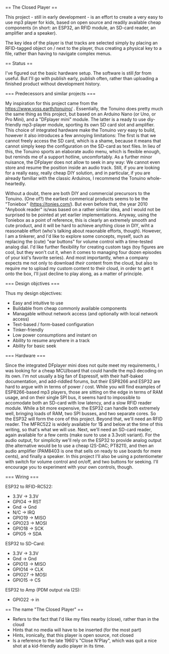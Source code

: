== The Closed Player ==

This project - still in early development - is an effort to create a very easy to use mp3 player for kids, based on open source and readily available cheap components (in short: an ESP32, an RFID module, an SD-card reader, an amplifier and a speaker).

The key idea of the player is that tracks are selected simply by placing an RFID-tagged object on / next to the player, thus creating a physical key to a file, rather than having to navigate complex menus.

== Status ==

I've figured out the basic hardware setup. The software is still *far* from useful. But I'll go with publish early, publish often, rather than uploading a finished product without development history.

=== Predecessors and similar projects ===

My inspiration for this project came from the https://www.voss.earth/tonuino/ . Essentially, the Tonuino does pretty much the same thing as this project, but based on an Arduino Nano (or Uno, or Pro Mini), and a "DFplayer mini" module. The latter is a ready to use diy-friendly mp3-player module, sporting its own SD card slot and amplifier. This choice of integrated hardware make the Tonuino *very* easy to build, however it also introduces a few annoying limitations: The first is that we cannot freely access the SD card, which is a shame, because it means that cannot simply keep the configuration on the SD-card as text files. In lieu of this, the Tonuino sports an elaborate audio menu, which is flexible enough, but reminds me of a support hotline, uncomfortably. As a further minor nuisance, the DFplayer does not allow to seek in any way: We cannot even store and resume the position inside an audio track. Still, if you are looking for a really easy, really cheap DIY solution, and in particular, if you are already familiar with the classic Arduinos, I recommend the Tonuino whole-heartedly.

Without a doubt, there are both DIY and commercial precursors to the Tonuino. (One of?) the earliest commerical products seems to be the "Toniebox" (https://tonies.com/). But even before that, the year 2010 "Anybook reader" is/was based on a rather similar idea, and I would not be surprised to be pointed at yet earlier implementations. Anyway, using the Toniebox as a point of reference, this is clearly an extremely smooth and cute product, and it will be hard to achieve anything close in DIY, wiht a reasonable effort (who's talking about reaonable efforts, though). However, I am a tinkerer, and I'd like to explore some concepts, myself, such as replacing the (cute) "ear buttons" for volume control with a time-tested analog dial. I'd like further flexibility for creating custom tags (toy figures are cool, but they won't cut it, when it comes to managing four dozen episodes of your kid's favorite series). And most importantly, when a company expects me not only to download *their* content from the cloud, but also to require *me* to upload my custom content to their cloud, in order to get it onto the box, I'll just decline to play along, as a matter of principle.

=== Design objctives ===

Thus my design objectives:
- Easy and intuitive to use
- Buildable from cheap commonly available components
- Managable without network access (and optionally with local network access)
- Text-based / form-based configuration
- Tinker-friendly
- Low power consumptions and instant on
- Ability to resume anywhere in a track
- Ability for basic seek

=== Hardware ===

Since the integrated DFplayer mini does not quite meet my requirements, I was looking for a cheap MCU/board that could handle the mp3 decoding on its own. I'm not usually a big fan of Espressif, with their half-baked documentation, and add-riddled forums, but their ESP8266 and ESP32 are hard to argue with in terms of power / cost. While you will find examples of ESP8266-based mp3 players, those are sitting on the edge in terms of RAM usage, and on their single SPI bus, it seems hard to impossible to accomodate both an SD-card with low latency, and a slow RFID reader module. While a bit more expensive, the ESP32 can handle both extremely well, bringing loads of RAM, two SPI busses, and two separate cores. So the ESP32 will form the core of this project. Beyond that, we'll need an RFID reader. The MFRC522 is widely available for 1$ and below at the time of this writing, so that's what we will use. Next, we'll need an SD-card reader, again available for a few cents (make sure to use a 3.3volt variant). For the audio output, for simplicity we'll rely on the ESP32 to provide analog output (the alternative would be to use a cheap I2S-DAC; PT8211), and then an audio amplifier (PAM8403 is one that sells on ready to use boards for mere cents), and finally a speaker. In this project I'll also be using a potentiometer with switch for volume control and on/off, and two buttons for seeking. I'll encourage you to experiment with your own controls, though.

=== Wiring ===

ESP32 to RFID-RC522:
- 3.3V -> 3.3V
- GPIO4 -> RST
- Gnd -> Gnd
- N/C -> IRQ
- GPIO19 -> MISO
- GPIO23 -> MOSI
- GPIO18 -> SCK
- GPIO5 -> SDA

ESP32 to SD-Card:
- 3.3V -> 3.3V
- Gnd -> Gnd
- GPIO13 -> MISO
- GPIO14 -> CLK
- GPIO27 -> MOSI
- GPIO15 -> CS

ESP32 to Amp (PDM output via I2S):
- GPIO22 -> in

== The name "The Closed Player" ==

- Refers to the fact that I'd like my files nearby (close), rather than in the cloud
- Hints that no media will have to be inserted (for the most part)
- Hints, ironically, that this player is open source, not closed
- Is a reference to the late 1960's "Close N'Play", which was quit a nice shot at a kid-friendly audio player in its time.
